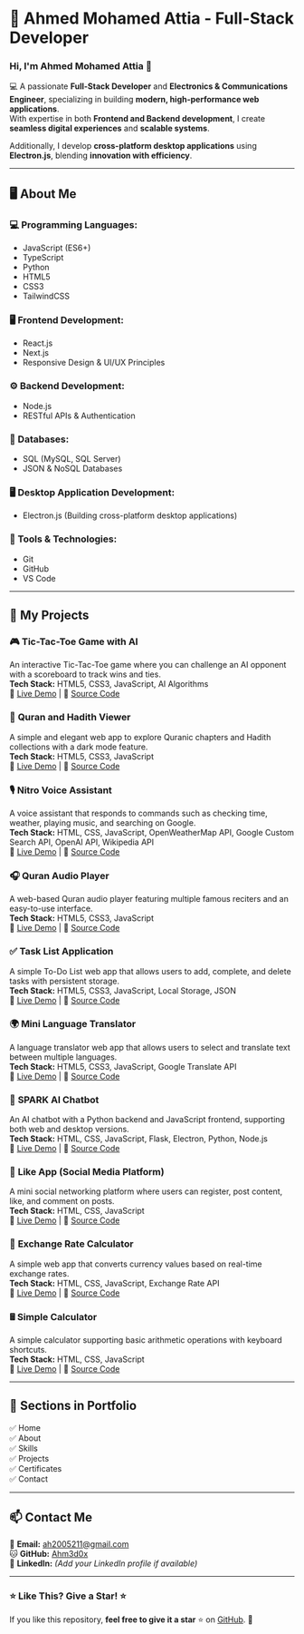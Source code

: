 # 🚀 Ahmed Mohamed Attia - Full-Stack Developer  

### Hi, I'm **Ahmed Mohamed Attia** 👋  

💻 A passionate **Full-Stack Developer** and **Electronics & Communications Engineer**, specializing in building **modern, high-performance web applications**.  
With expertise in both **Frontend and Backend development**, I create **seamless digital experiences** and **scalable systems**.  

Additionally, I develop **cross-platform desktop applications** using **Electron.js**, blending **innovation with efficiency**.

---

## 🖥️ About Me  

### **💻 Programming Languages:**  
- JavaScript (ES6+)  
- TypeScript  
- Python  
- HTML5  
- CSS3  
- TailwindCSS  

### **🖥️ Frontend Development:**  
- React.js  
- Next.js  
- Responsive Design & UI/UX Principles  

### **⚙️ Backend Development:**  
- Node.js  
- RESTful APIs & Authentication  

### **💾 Databases:**  
- SQL (MySQL, SQL Server)  
- JSON & NoSQL Databases  

### **🖥️ Desktop Application Development:**  
- Electron.js (Building cross-platform desktop applications)  

### **🔧 Tools & Technologies:**  
- Git  
- GitHub  
- VS Code  

---

## 📌 **My Projects**  

### 🎮 **Tic-Tac-Toe Game with AI**  
An interactive Tic-Tac-Toe game where you can challenge an AI opponent with a scoreboard to track wins and ties.  
**Tech Stack:** HTML5, CSS3, JavaScript, AI Algorithms  
🔗 [Live Demo](https://ahm3d0x.github.io/-Tic-Tac-Toe-game/) | 📂 [Source Code](https://github.com/Ahm3d0x/-Tic-Tac-Toe-game)  

### 📖 **Quran and Hadith Viewer**  
A simple and elegant web app to explore Quranic chapters and Hadith collections with a dark mode feature.  
**Tech Stack:** HTML5, CSS3, JavaScript  
🔗 [Live Demo](https://ahm3d0x.github.io/A-Quran-and-Hadith-Viewer-built-with-HTML-CSS-and-JavaScript./) | 📂 [Source Code](https://github.com/Ahm3d0x/A-Quran-and-Hadith-Viewer-built-with-HTML-CSS-and-JavaScript.)  

### 🎙️ **Nitro Voice Assistant**  
A voice assistant that responds to commands such as checking time, weather, playing music, and searching on Google.  
**Tech Stack:** HTML, CSS, JavaScript, OpenWeatherMap API, Google Custom Search API, OpenAI API, Wikipedia API  
🔗 [Live Demo](https://ahm3d0x.github.io/Voice-Assistant-/) | 📂 [Source Code](https://github.com/Ahm3d0x/Voice-Assistant-)  

### 🎧 **Quran Audio Player**  
A web-based Quran audio player featuring multiple famous reciters and an easy-to-use interface.  
**Tech Stack:** HTML5, CSS3, JavaScript  
🔗 [Live Demo](https://ahm3d0x.github.io/-Quran-audio-player-built-with-HTML-CSS-and-JavaScript.-/) | 📂 [Source Code](https://github.com/Ahm3d0x/-Quran-audio-player-built-with-HTML-CSS-and-JavaScript.-)  

### ✅ **Task List Application**  
A simple To-Do List web app that allows users to add, complete, and delete tasks with persistent storage.  
**Tech Stack:** HTML5, CSS3, JavaScript, Local Storage, JSON  
🔗 [Live Demo](https://ahm3d0x.github.io/Task-List-Application-js-css-html/) | 📂 [Source Code](https://github.com/Ahm3d0x/Task-List-Application-js-css-html)  

### 🌍 **Mini Language Translator**  
A language translator web app that allows users to select and translate text between multiple languages.  
**Tech Stack:** HTML5, CSS3, JavaScript, Google Translate API  
🔗 [Live Demo](https://ahm3d0x.github.io/-language-translator-built-using-HTML-CSS-and-JavaScript./) | 📂 [Source Code](https://github.com/Ahm3d0x/-language-translator-built-using-HTML-CSS-and-JavaScript.)  

### 🤖 **SPARK AI Chatbot**  
An AI chatbot with a Python backend and JavaScript frontend, supporting both web and desktop versions.  
**Tech Stack:** HTML, CSS, JavaScript, Flask, Electron, Python, Node.js  
🔗 [Live Demo](https://ahm3d0x.github.io/Spark/) | 📂 [Source Code](https://github.com/Ahm3d0x/Spark)  

### 📱 **Like App (Social Media Platform)**  
A mini social networking platform where users can register, post content, like, and comment on posts.  
**Tech Stack:** HTML, CSS, JavaScript  
🔗 [Live Demo](https://ahm3d0x.github.io/social-media-app/) | 📂 [Source Code](https://github.com/Ahm3d0x/social-media-app)  

### 💱 **Exchange Rate Calculator**  
A simple web app that converts currency values based on real-time exchange rates.  
**Tech Stack:** HTML, CSS, JavaScript, Exchange Rate API  
🔗 [Live Demo](https://ahm3d0x.github.io/Exchange-Rate-Calculator/) | 📂 [Source Code](https://github.com/Ahm3d0x/Exchange-Rate-Calculator/tree/main)  

### 🖩 **Simple Calculator**  
A simple calculator supporting basic arithmetic operations with keyboard shortcuts.  
**Tech Stack:** HTML, CSS, JavaScript  
🔗 [Live Demo](https://ahm3d0x.github.io/Simple-Calculator/) | 📂 [Source Code](https://github.com/Ahm3d0x/Simple-Calculator)  

---

## 📌 **Sections in Portfolio**  
✅ Home  
✅ About  
✅ Skills  
✅ Projects  
✅ Certificates  
✅ Contact  

---

## 📫 **Contact Me**  
📧 **Email:** [ah2005211@gmail.com](mailto:ah2005211@gmail.com)  
🐱 **GitHub:** [Ahm3d0x](https://github.com/Ahm3d0x)  
💼 **LinkedIn:** _(Add your LinkedIn profile if available)_  

---

### ⭐ **Like This? Give a Star!** ⭐  
If you like this repository, **feel free to give it a star** ⭐ on [GitHub](https://github.com/Ahm3d0x). 🚀  
